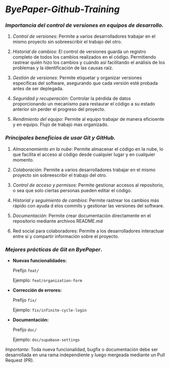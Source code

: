 # *ByePaper-Github-Training*
### *Importancia del control de versiones en equipos de desarrollo*.

1. *Control de versiones*: Permite a varios desarrolladores trabajar en el mismo proyecto sin sobreescribir el trabajo del otro.

2. *Historial de cambios*: El control de versiones guarda un registro completo de todos los cambios realizados en el código. Permitiendo rastrear quién hizo los cambios y cuándo así facilitando el análisis de los problemas y la identificación de las causas raíz.

3. *Gestión de versiones*: Permite etiquetar y organizar versiones específicas del software, asegurando que cada versión esté probada antes de ser deplegada.

4. *Seguridad y recuperación*: Controlar la pérdida de datos proporcionando un mecanísmo para restaurar el código a su estado anterior sin perder el progreso del proyecto.

5. *Rendimiento del equipo*: Permite al equipo trabajar de manera eficioente y en equipo. Flujo de trabajo mas organizado.

### *Principales beneficios de usar Git y GitHub.*

1. *Almacenamiento en la nube*: Permite almacenar el código en la nube, lo que facilita el acceso al código desde cualquier lugar y en cualquier momento.

2. *Colaboración*: Permite a varios desarrolladores trabajar en el mismo proyecto sin sobreescribir el trabajo del otro.

3. *Control de acceso y permisos*: Permite gestionar accesos al repositorio, o sea que solo ciertas personas pueden editar el código.

4. *Historial y seguimiento de cambios*: Permite rastrear los cambios más rápido con ayuda d elos commits y gestionar las versiones del software.

5. *Documentación*: Permite crear documentación directamente en el repositorio mediante archivos README.md

6. Red social para colaboradores: Permite a los desarrolladores interactuar entre sí y compartir información sobre el proyecto.

### *Mejores prácticas de Git en ByePaper*.

- **Nuevas funcionalidades:**
    
    Prefijo `feat/`
    
    Ejemplo: `feat/organization-form`
    
- **Corrección de errores:**
    
    Prefijo `fix/`
    
    Ejemplo: `fix/infinite-cycle-login`
    
- **Documentación:**
    
    Prefijo `doc/`
    
    Ejemplo: `doc/supabase-settings`

 *Importante*: Toda nueva funcionalidad, bugfix o documentación debe ser desarrollada en una rama independiente y luego mergeada mediante un Pull Request (PR).
